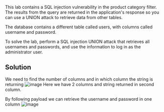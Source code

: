 This lab contains a SQL injection vulnerability in the product category filter. The results from the query are returned in the application's response so you can use a UNION attack to retrieve data from other tables.

The database contains a different table called users, with columns called username and password.

To solve the lab, perform a SQL injection UNION attack that retrieves all usernames and passwords, and use the information to log in as the administrator user.

## Solution
We need to find the number of columns and in which column the string is returning
![image](https://github.com/Nifalnasar/Web-Security-Lab/assets/141356053/5810b59e-7abc-4bb7-a52e-f87e5e8403a3)
Here we have 2 columns and string returned in second column.

By following payload we can retrieve the username and password in one column
![image](https://github.com/Nifalnasar/Web-Security-Lab/assets/141356053/03ccf1ca-13fe-4600-aa31-d93b57e808aa)

